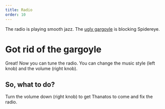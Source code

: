 ```yaml
---
title: Radio
order: 10
---
```


The radio is playing smooth jazz. The [ugly gargoyle](ugly_gargoyle.md) is blocking Spidereye.

# Got rid of the gargoyle
Great! Now you can tune the radio. You can change the music style (left knob) and the volume (right knob).

## So, what to do?
Turn the volume down (right knob) to get Thanatos to come and fix the radio.
